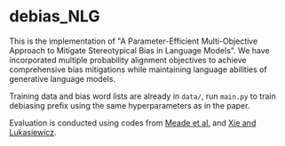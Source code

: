 # debias_NLG

This is the implementation of "A Parameter-Efficient Multi-Objective Approach to Mitigate Stereotypical Bias in Language Models". We have incorporated multiple probability alignment objectives to achieve comprehensive bias mitigations while maintaining language abilities of generative language models.


Training data and bias word lists are already in `data/`, run `main.py` to train debiasing prefix using the same hyperparameters as in the paper. 



Evaluation is conducted using codes from [Meade et al.](https://github.com/McGill-NLP/bias-bench) and [Xie and Lukasiewicz](https://github.com/x-zb/pedb).
